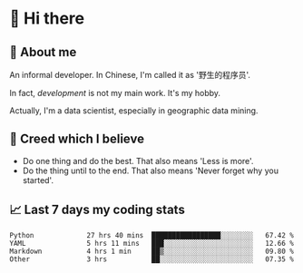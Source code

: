 # 👋 Hi there

## :speech_balloon: About me

An informal developer. In Chinese, I'm called it as '野生的程序员'.

In fact, _development_ is not my main work. It's my hobby.

Actually, I'm a data scientist, especially in geographic data mining.

## :see_no_evil: Creed which I believe

- Do one thing and do the best. That also means 'Less is more'.
- Do the thing until to the end. That also means 'Never forget why you started'.

## :chart_with_upwards_trend: Last 7 days my coding stats

<!--START_SECTION:waka-->

```text
Python             27 hrs 40 mins  █████████████████░░░░░░░░   67.42 %
YAML               5 hrs 11 mins   ███░░░░░░░░░░░░░░░░░░░░░░   12.66 %
Markdown           4 hrs 1 min     ██▒░░░░░░░░░░░░░░░░░░░░░░   09.80 %
Other              3 hrs           ██░░░░░░░░░░░░░░░░░░░░░░░   07.35 %
```

<!--END_SECTION:waka-->
